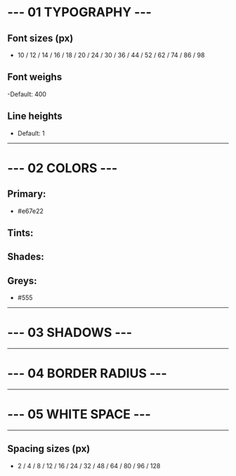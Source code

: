 # --- 01 TYPOGRAPHY ---

## Font sizes (px)

-   10 / 12 / 14 / 16 / 18 / 20 / 24 / 30 / 36 / 44 / 52 / 62 / 74 / 86 / 98

## Font weighs

-Default: 400

## Line heights

-   Default: 1

---

# --- 02 COLORS ---

## Primary:

-   #e67e22

## Tints:

## Shades:

## Greys:

-   #555

---

# --- 03 SHADOWS ---

---

# --- 04 BORDER RADIUS ---

---

# --- 05 WHITE SPACE ---

---

## Spacing sizes (px)

-   2 / 4 / 8 / 12 / 16 / 24 / 32 / 48 / 64 / 80 / 96 / 128
